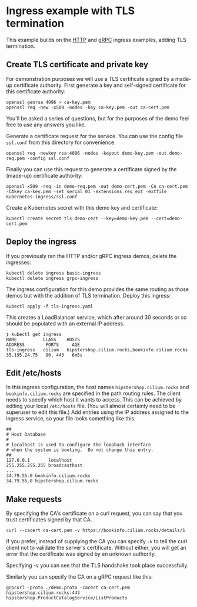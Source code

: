 # Ingress example with TLS termination 

This example builds on the [HTTP](http.md) and [gRPC](grpc.md) ingress examples, adding TLS
termination. 

## Create TLS certificate and private key

For demonstration purposes we will use a TLS certificate signed by a made-up 
certificate authority. First generate a key and self-signed certificate for this
certificate authority:

```
openssl genrsa 4096 > ca-key.pem
openssl req -new -x509 -nodes -key ca-key.pem -out ca-cert.pem 
```

You'll be asked a series of questions, but for the purposes of the demo feel
free to use any answers you like.

Generate a certificate request for the service. You can use the config file
`ssl.conf` from this directory for convenience.

```
openssl req -newkey rsa:4096 -nodes -keyout demo-key.pem -out demo-req.pem -config ssl.conf
```

Finally you can use this request to generate a certificate signed by the
(made-up) certificate authority:

```
openssl x509 -req -in demo-req.pem -out demo-cert.pem -CA ca-cert.pem -CAkey ca-key.pem -set_serial 01 -extensions req_ext -extfile kubernetes-ingress/ssl.conf
```

Create a Kubernetes secret with this demo key and certificate: 

```
kubectl create secret tls demo-cert --key=demo-key.pem --cert=demo-cert.pem 
```

## Deploy the ingress

If you previously ran the HTTP and/or gRPC ingress demos, delete the ingresses: 

```
kubectl delete ingress basic-ingress
kubectl delete ingress grpc-ingress
```

The ingress configuration for this demo provides the same routing as those demos
but with the addition of TLS termination. Deploy this ingress: 

```
kubectl apply -f tls-ingress.yaml 
```

This creates a LoadBalancer service, which after around 30 seconds or so should
be populated with an external IP address. 

```
❯ kubectl get ingress                          
NAME          CLASS    HOSTS                                            ADDRESS        PORTS     AGE
tls-ingress   cilium   hipstershop.cilium.rocks,bookinfo.cilium.rocks   35.195.24.75   80, 443   6m5s
```

## Edit /etc/hosts

In this ingress configuration, the host names `hipstershop.cilium.rocks` and
`bookinfo.cilium.rocks` are specified in the path routing rules. The client
needs to specify which host it wants to access. This can be achieved by
editing your local `/etc/hosts` file. (You will almost certainly need to be
superuser to edit this file.) Add entries using the IP address
assigned to the ingress service, so your file looks something like this: 

```
##
# Host Database
#
# localhost is used to configure the loopback interface
# when the system is booting.  Do not change this entry.
##
127.0.0.1       localhost
255.255.255.255 broadcasthost
...
34.79.55.0 bookinfo.cilium.rocks
34.79.55.0 hipstershop.cilium.rocks
```

## Make requests

By specifying the CA's certificate on a curl request, you can say that you trust certificates
signed by that CA.

```
curl --cacert ca-cert.pem -v https://bookinfo.cilium.rocks/details/1
```

If you prefer, instead of supplying the CA you can specify `-k` to tell the curl client not to validate the
server's certificate. Without either, you will get an error that the certificate
was signed by an unknown authority. 

Specifying -v you can see that the TLS handshake took place successfully. 

Similarly you can specify the CA on a gRPC request like this:

```
grpcurl -proto ./demo.proto -cacert ca-cert.pem hipstershop.cilium.rocks:443 hipstershop.ProductCatalogService/ListProducts
```


